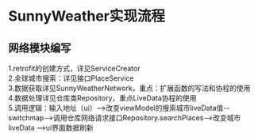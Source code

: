 # SunnyWeather实现流程  
## 网络模块编写  
1.retrofit的创建方式，详见ServiceCreator  
2.全球城市搜索：详见接口PlaceService  
3.数据获取详见SunnyWeatherNetwork，重点：扩展函数的写法和协程的使用  
4.数据处理详见仓库类Repository，重点LiveData协程的使用  
5.调用逻辑：输入地址（ui）-->改变viewModel的搜索城市liveData值--switchmap-->调用仓库网络请求接口Repository.searchPlaces-->改变城市liveData
-->ui界面数据刷新
